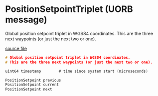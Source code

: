 # PositionSetpointTriplet (UORB message)

Global position setpoint triplet in WGS84 coordinates. This are the three next waypoints (or just the next two or one).

[source file](https://github.com/PX4/PX4-Autopilot/blob/release/1.15/msg/PositionSetpointTriplet.msg)

```c
# Global position setpoint triplet in WGS84 coordinates.
# This are the three next waypoints (or just the next two or one).

uint64 timestamp        # time since system start (microseconds)

PositionSetpoint previous
PositionSetpoint current
PositionSetpoint next

```
